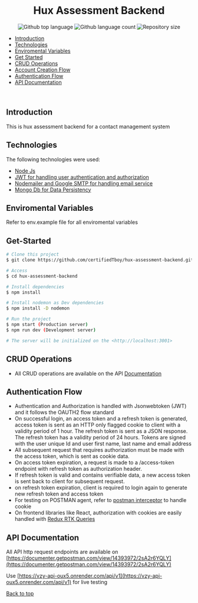 <div align="center" id="top"> 
 
  &#xa0;

</div>

<h1 align="center">Hux Assessment Backend</h1>

<p align="center">
  <img alt="Github top language" src="https://img.shields.io/github/languages/top/certifiedTboy/hux-assessment-backend?color=56BEB8">

  <img alt="Github language count" src="https://img.shields.io/github/languages/count/certifiedTboy/hux-assessment-backend?color=56BEB8">

  <img alt="Repository size" src="https://img.shields.io/github/repo-size/certifiedTboy/hux-assessment-backend?color=56BEB8">

</p>

- [Introduction](#Introduction)
- [Technologies](#Technologies)
- [Enviromental Variables](#Enviromental-Variables)
- [Get Started](#Get-Started)
- [CRUD Operations](#Crud-Operations)
- [Account Creation Flow](#Account-Creation-Flow)
- [Authentication Flow](#Authentication-Handling)
- [API Documentation](#API-Documentation)

<br>

## Introduction

This is hux assessment backend for a contact management system

## Technologies

The following technologies were used:

- [Node Js](#Node)
- [JWT for handling user authentication and authorization](#JWT)
- [Nodemailer and Google SMTP for handling email service](#)
- [Mongo Db for Data Persistency](#)

## Enviromental Variables

Refer to env.example file for all enviromental variables

## Get-Started

```bash
# Clone this project
$ git clone https://github.com/certifiedTboy/hux-assessment-backend.git

# Access
$ cd hux-assessment-backend

# Install dependencies
$ npm install

# Install nodemon as Dev dependencies
$ npm install -D nodemon

# Run the project
$ npm start (Production server)
$ npm run dev (Development server)

# The server will be initialized on the <http://localhost:3001>
```

## CRUD Operations

- All CRUD operations are available on the API [Documentation](https://documenter.getpostman.com/view/14393972/2sAXjDcuQy)

## Authentication Flow

- Authentication and Authorization is handled with Jsonwebtoken (JWT) and it follows the OAUTH2 flow standard
- On successful login, an access token and a refresh token is generated, access token is sent as an HTTP only flagged cookie to client with a validity period of 1 hour. The refresh token is sent as a JSON response. The refresh token has a validity period of 24 hours. Tokens are signed with the user unique Id and user first name, last name and email address
- All subsequent request that requires authorization must be made with the access token, which is sent as cookie data.
- On access token expiration, a request is made to a /access-token endpoint with refresh token as authorization header.
- If refresh token is valid and contains verifiable data, a new access token is sent back to client for subsequent request.
- on refresh token expiration, client is required to login again to generate new refresh token and access token
- For testing on POSTMAN agent, refer to [postman interceptor](https://learning.postman.com/docs/sending-requests/cookies/#:~:text=Postman%20can%20capture%20cookies%20for,with%20the%20Postman%20cookie%20jar.) to handle cookie
- On frontend libraries like React, authorization with cookies are easily handled with [Redux RTK Queries](https://redux-toolkit.js.org/tutorials/rtk-query)

## API Documentation

All API http request endpoints are available on [https://documenter.getpostman.com/view/14393972/2sA2r6YQLY](https://documenter.getpostman.com/view/14393972/2sA2r6YQLY)

Use [https://vzy-api-oux5.onrender.com/api/v1](https://vzy-api-oux5.onrender.com/api/v1) for live testing

<a href="#top">Back to top</a>
